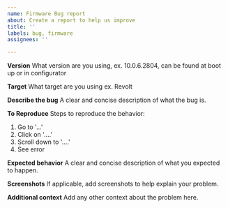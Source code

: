 ```yaml
---
name: Firmware Bug report
about: Create a report to help us improve
title: ''
labels: bug, firmware
assignees: ''

---
```


**Version**
What version are you using, ex. 10.0.6.2804, can be found at boot up or in configurator

**Target**
What target are you using ex. Revolt

**Describe the bug**
A clear and concise description of what the bug is.

**To Reproduce**
Steps to reproduce the behavior:
1. Go to '...'
2. Click on '....'
3. Scroll down to '....'
4. See error

**Expected behavior**
A clear and concise description of what you expected to happen.

**Screenshots**
If applicable, add screenshots to help explain your problem.

**Additional context**
Add any other context about the problem here.
